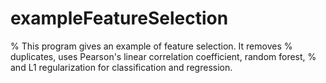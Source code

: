# exampleFeatureSelection
% This program gives an example of feature selection. It removes
% duplicates, uses Pearson's linear correlation coefficient, random forest,
% and L1 regularization for classification and regression.
